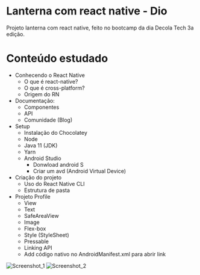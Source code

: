 # Lanterna com react native - Dio
Projeto lanterna com react native, feito no bootcamp da dia Decola Tech 3a edição.
# Conteúdo estudado
- Conhecendo o React Native
  - O que é react-native?
  - O que é cross-platform?
  - Origem do RN
- Documentação:
  - Componentes
  - API
  - Comunidade (Blog)
- Setup
  - Instalação do Chocolatey
  - Node
  - Java 11 (JDK)
  - Yarn
  - Android Studio
    - Donwload android S
    - Criar um avd (Android Virtual Device)
- Criação do projeto
  - Uso do React Native CLI
  - Estrutura de pasta 
- Projeto Profile
  - View
  - Text
  - SafeAreaView
  - Image
  - Flex-box
  - Style (StyleSheet)
  - Pressable
  - Linking API
  - Add código nativo no AndroidManifest.xml para abrir link

![Screenshot_1](https://user-images.githubusercontent.com/42123079/170033724-d5e43fee-9cc7-4fe8-af47-8936183ba42c.png)
![Screenshot_2](https://user-images.githubusercontent.com/42123079/170033741-83e44a44-63f1-44ed-900e-a42c4dee1ec6.png)
